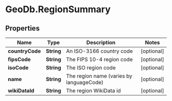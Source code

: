 # GeoDb.RegionSummary

## Properties
Name | Type | Description | Notes
------------ | ------------- | ------------- | -------------
**countryCode** | **String** | An ISO-3166 country code | [optional] 
**fipsCode** | **String** | The FIPS 10-4 region code | [optional] 
**isoCode** | **String** | The ISO region code | [optional] 
**name** | **String** | The region name (varies by languageCode) | [optional] 
**wikiDataId** | **String** | The region WikiData id | [optional] 


